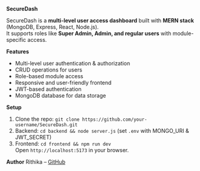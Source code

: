 **SecureDash**

SecureDash is a **multi-level user access dashboard** built with **MERN stack** (MongoDB, Express, React, Node.js).  
It supports roles like **Super Admin, Admin, and regular users** with module-specific access.

**Features**
- Multi-level user authentication & authorization
- CRUD operations for users
- Role-based module access
- Responsive and user-friendly frontend
- JWT-based authentication
- MongoDB database for data storage

**Setup**
1. Clone the repo: `git clone https://github.com/your-username/SecureDash.git`
2. Backend: `cd backend && node server.js` (set `.env` with MONGO_URI & JWT_SECRET)
3. Frontend: `cd frontend && npm run dev`  
   Open `http://localhost:5173` in your browser.

**Author**
Rithika – [GitHub](https://github.com/rithikashanmugam-web)
